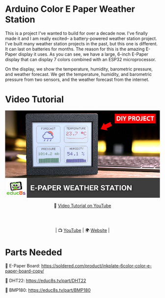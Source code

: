 # Arduino Color E Paper Weather Station

This is a project I've wanted to build for over a decade now. I've finally made it and I am really excited– a battery-powered weather station project. I've built many weather station projects in the past, but this one is different. It can last on batteries for months. The reason for this is the amazing E-Paper display it uses. As you can see, we have a large, 6-inch E-Paper display that can display 7 colors combined with an ESP32 microprocessor.

On the display, we show the temperature, humidity, barometric pressure, and weather forecast. We get the temperature, humidity, and barometric pressure from two sensors, and the weather forecast from the internet.

# Video Tutorial

<p align="center">
  <img src="preview.jpg" alt="Arduino Color E-Paper Weather Station" width="960">
</p>

<p align="center">
🎥 <a href="https://youtu.be/AzechYMLUGY">Video Tutorial on YouTube</a>
</p>

<br>
<br>
<p align="center">
| 📺 <a href="https://www.youtube.com/educ8s">YouTube</a>
| 🌍 <a href="http://www.educ8s.tv">Website</a> | <br>
</p>


# Parts Needed

🛒 E-Paper Board: https://soldered.com/product/inkplate-6color-color-e-paper-board-copy/

🛒 DHT22: https://educ8s.tv/part/DHT22

🛒 BMP180: https://educ8s.tv/part/BMP180
